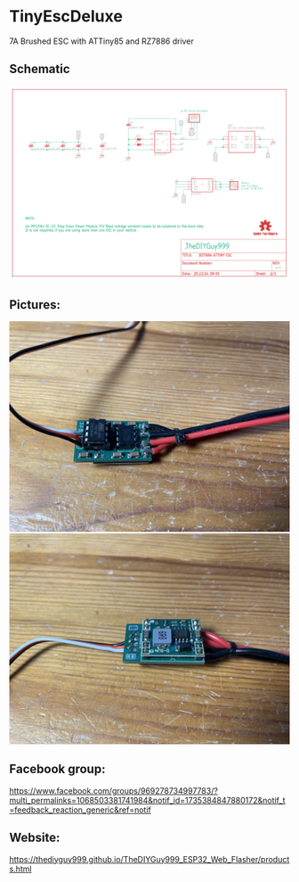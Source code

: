 # TinyEscDeluxe
 
7A Brushed ESC with ATTiny85 and RZ7886 driver

## Schematic
![](documentation/pictures/schematic.png)

## Pictures:
![](documentation/pictures/top.jpeg)
![](documentation/pictures/bottom.jpeg)

## Facebook group: 
https://www.facebook.com/groups/969278734997783/?multi_permalinks=1068503381741984&notif_id=1735384847880172&notif_t=feedback_reaction_generic&ref=notif

## Website:
https://thediyguy999.github.io/TheDIYGuy999_ESP32_Web_Flasher/products.html